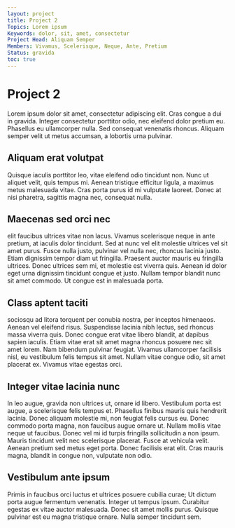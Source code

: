 ```yaml
---
layout: project
title: Project 2
Topics: Lorem ipsum 
Keywords: dolor, sit, amet, consectetur
Project Head: Aliquam Semper
Members: Vivamus, Scelerisque, Neque, Ante, Pretium
Status: gravida
toc: true
---
```


# Project 2

Lorem ipsum dolor sit amet, consectetur adipiscing elit. Cras congue a dui in gravida. Integer consectetur porttitor odio, nec eleifend dolor pretium eu. Phasellus eu ullamcorper nulla. Sed consequat venenatis rhoncus. Aliquam semper velit ut metus accumsan, a lobortis urna pulvinar. 
## Aliquam erat volutpat

Quisque iaculis porttitor leo, vitae eleifend odio tincidunt non. Nunc ut aliquet velit, quis tempus mi. Aenean tristique efficitur ligula, a maximus metus malesuada vitae. Cras porta purus id mi vulputate laoreet. Donec at nisi pharetra, sagittis magna nec, consequat nulla.

## Maecenas sed orci nec 

elit faucibus ultrices vitae non lacus. Vivamus scelerisque neque in ante pretium, at iaculis dolor tincidunt. Sed at nunc vel elit molestie ultrices vel sit amet purus. Fusce nulla justo, pulvinar vel nulla nec, rhoncus lacinia justo. Etiam dignissim tempor diam ut fringilla. Praesent auctor mauris eu fringilla ultrices. Donec ultrices sem mi, et molestie est viverra quis. Aenean id dolor eget urna dignissim tincidunt congue et justo. Nullam tempor blandit nunc sit amet commodo. Ut congue est in malesuada porta.

## Class aptent taciti 

sociosqu ad litora torquent per conubia nostra, per inceptos himenaeos. Aenean vel eleifend risus. Suspendisse lacinia nibh lectus, sed rhoncus massa viverra quis. Donec congue erat vitae libero blandit, at dapibus sapien iaculis. Etiam vitae erat sit amet magna rhoncus posuere nec sit amet lorem. Nam bibendum pulvinar feugiat. Vivamus ullamcorper facilisis nisl, eu vestibulum felis tempus sit amet. Nullam vitae congue odio, sit amet placerat ex. Vivamus vitae egestas orci.

## Integer vitae lacinia nunc

In leo augue, gravida non ultrices ut, ornare id libero. Vestibulum porta est augue, a scelerisque felis tempus et. Phasellus finibus mauris quis hendrerit lacinia. Donec aliquam molestie mi, non feugiat felis cursus eu. Donec commodo porta magna, non faucibus augue ornare ut. Nullam mollis vitae neque ut faucibus. Donec vel mi id turpis fringilla sollicitudin a non ipsum. Mauris tincidunt velit nec scelerisque placerat. Fusce at vehicula velit. Aenean pretium sed metus eget porta. Donec facilisis erat elit. Cras mauris magna, blandit in congue non, vulputate non odio.

## Vestibulum ante ipsum 

Primis in faucibus orci luctus et ultrices posuere cubilia curae; Ut dictum porta augue fermentum venenatis. Integer ut tempus ipsum. Curabitur egestas ex vitae auctor malesuada. Donec sit amet mollis purus. Quisque pulvinar est eu magna tristique ornare. Nulla semper tincidunt sem. 